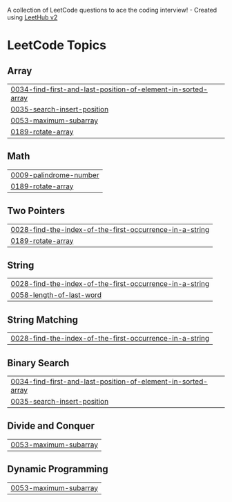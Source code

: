 A collection of LeetCode questions to ace the coding interview! - Created using [LeetHub v2](https://github.com/arunbhardwaj/LeetHub-2.0)
<!---LeetCode Topics Start-->
# LeetCode Topics
## Array
|  |
| ------- |
| [0034-find-first-and-last-position-of-element-in-sorted-array](https://github.com/Aadhil111/LeetCode/tree/master/0034-find-first-and-last-position-of-element-in-sorted-array) |
| [0035-search-insert-position](https://github.com/Aadhil111/LeetCode/tree/master/0035-search-insert-position) |
| [0053-maximum-subarray](https://github.com/Aadhil111/LeetCode/tree/master/0053-maximum-subarray) |
| [0189-rotate-array](https://github.com/Aadhil111/LeetCode/tree/master/0189-rotate-array) |
## Math
|  |
| ------- |
| [0009-palindrome-number](https://github.com/Aadhil111/LeetCode/tree/master/0009-palindrome-number) |
| [0189-rotate-array](https://github.com/Aadhil111/LeetCode/tree/master/0189-rotate-array) |
## Two Pointers
|  |
| ------- |
| [0028-find-the-index-of-the-first-occurrence-in-a-string](https://github.com/Aadhil111/LeetCode/tree/master/0028-find-the-index-of-the-first-occurrence-in-a-string) |
| [0189-rotate-array](https://github.com/Aadhil111/LeetCode/tree/master/0189-rotate-array) |
## String
|  |
| ------- |
| [0028-find-the-index-of-the-first-occurrence-in-a-string](https://github.com/Aadhil111/LeetCode/tree/master/0028-find-the-index-of-the-first-occurrence-in-a-string) |
| [0058-length-of-last-word](https://github.com/Aadhil111/LeetCode/tree/master/0058-length-of-last-word) |
## String Matching
|  |
| ------- |
| [0028-find-the-index-of-the-first-occurrence-in-a-string](https://github.com/Aadhil111/LeetCode/tree/master/0028-find-the-index-of-the-first-occurrence-in-a-string) |
## Binary Search
|  |
| ------- |
| [0034-find-first-and-last-position-of-element-in-sorted-array](https://github.com/Aadhil111/LeetCode/tree/master/0034-find-first-and-last-position-of-element-in-sorted-array) |
| [0035-search-insert-position](https://github.com/Aadhil111/LeetCode/tree/master/0035-search-insert-position) |
## Divide and Conquer
|  |
| ------- |
| [0053-maximum-subarray](https://github.com/Aadhil111/LeetCode/tree/master/0053-maximum-subarray) |
## Dynamic Programming
|  |
| ------- |
| [0053-maximum-subarray](https://github.com/Aadhil111/LeetCode/tree/master/0053-maximum-subarray) |
<!---LeetCode Topics End-->